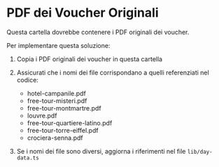 # PDF dei Voucher Originali

Questa cartella dovrebbe contenere i PDF originali dei voucher.

Per implementare questa soluzione:

1. Copia i PDF originali dei voucher in questa cartella
2. Assicurati che i nomi dei file corrispondano a quelli referenziati nel codice:
   - hotel-campanile.pdf
   - free-tour-misteri.pdf
   - free-tour-montmartre.pdf
   - louvre.pdf
   - free-tour-quartiere-latino.pdf
   - free-tour-torre-eiffel.pdf
   - crociera-senna.pdf

3. Se i nomi dei file sono diversi, aggiorna i riferimenti nel file `lib/day-data.ts`
